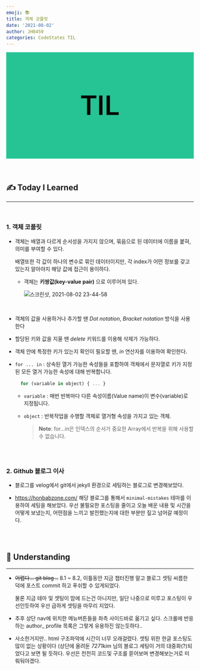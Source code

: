 ```yaml
---
emoji: 📚
title: 객체 코플릿
date: '2021-08-02'
author: JH8459
categories: CodeStates TIL
---
```


![github-blog.png](../../assets/common/TIL.jpeg)

<br>

## ✍️ <b>T</b>oday <b>I</b> <b>L</b>earned

---

<br>

### 1. 객체 코플릿

- 객체는 배열과 다르게 순서성을 가지지 않으며, 묶음으로 된 데이터에 이름을 붙혀, 의미를 부여할 수 있다.

  배열또한 각 값이 하나의 변수로 묶인 데이터이지만, 각 index가 어떤 정보를 갖고 있는지 알아야지 해당 값에 접근이 용이하다.

  - 객체는 **키쌍값(key-value pair)** 으로 이루어져 있다.

    ![스크린샷, 2021-08-02 23-44-58](https://user-images.githubusercontent.com/83164003/127880037-885d3350-4f00-4c36-8f49-2acfd0da353b.png)

    <br>

- 객체의 값을 사용하거나 추가할 땐 _Dot notation_, _Bracket notation_ 방식을 사용한다

- 할당된 키와 값을 지울 땐 _delete_ 키워드를 이용해 삭제가 가능하다.

- 객체 안에 특정한 키가 있는지 확인이 필요할 땐, _in_ 연산자를 이용하여 확인한다.

- `for ... in` : 상속된 열거 가능한 속성들을 포함하여 객체에서 문자열로 키가 지정된 모든 열거 가능한 속성에 대해 반복합니다.

  ```javascript
    for (variable in object) { ... }
  ```

  - `variable` : 매번 반복마다 다른 속성이름(Value name)이 변수(variable)로 지정됩니다.

  - `object` : 반복작업을 수행할 객체로 열거형 속성을 가지고 있는 객체.

    > **Note**: for...in은 인덱스의 순서가 중요한 Array에서 반복을 위해 사용할 수 없습니다.

<br>
<br>

### 2. Github 블로그 이사

- 블로그를 velog에서 git에서 jekyll 환경으로 세팅하는 블로그로 변경해보았다.

- <a href = "https://honbabzone.com/jekyll/start-gitHubBlog/" target = "_blank">https://honbabzone.com/</a> 해당 블로그를 통해서 `minimal-mistakes` 테마를 이용하여 세팅을 해보았다. 우선 불필요한 포스팅을 줄이고 오늘 배운 내용 및 시간을 어떻게 보냈는지, 어떤점을 느끼고 발전했는지에 대한 부분만 짚고 넘어갈 예정이다.

<br>
<br>

## 🤔 Understanding

---

- ~~어렵다... git blog ..~~ 8.1 ~ 8.2, 이틀동안 지금 챕터진행 말고 블로그 셋팅 씨름한 덕에 포스트 commit 하고 푸쉬할 수 있게되었다.

  물론 지금 테마 및 셋팅이 맘에 드는건 아니지만, 일단 나중으로 미루고 포스팅이 우선인듯하여 우선 급하게 셋팅을 마무리 지었다.

- 추후 상단 nav에 위치한 메뉴버튼들을 좌측 사이드바로 옮기고 싶다. 스크롤에 반응하는 author\_ profile 목록은 그렇게 유용하진 않는듯하다..

- 사소한거지만.. html 구조파악에 시간이 너무 오래걸렸다. 셋팅 위한 한글 포스팅도 많이 없는 상황이다 (상단에 올려둔 _7271kim_ 님의 블로그 세팅이 거의 대중화(?)되었다고 보면 될 듯하다. 우선은 천천히 코드및 구조를 뜯어보며 변경해보는거로 미뤄둬야겠다.

<br>
<br>

```toc

```
